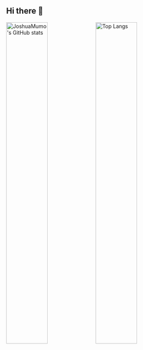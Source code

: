 ## Hi there 👋

<!--
**JoshuaMumo/JoshuaMumo** is a ✨ _special_ ✨ repository because its `README.md` (this file) appears on your GitHub profile.

Here are some ideas to get you started:

- 🔭 I’m currently working on ...
- 🌱 I’m currently learning ...
- 👯 I’m looking to collaborate on ...
- 🤔 I’m looking for help with ...
- 💬 Ask me about ...
- 📫 How to reach me: ...
- 😄 Pronouns: ...
- ⚡ Fun fact: ...
-->


<img alt="JoshuaMumo's GitHub stats" align="left" width="47%" src="https://github-readme-stats.vercel.app/api?username=JoshuaMumo&show_icons=true&theme=radical"/>

<img alt="Top Langs" align="left" width="47%" src="https://github-readme-stats.vercel.app/api/top-langs/?username=JoshuaMumo&size_weight=0.5&count_weight=0.5&theme=radical"/>
